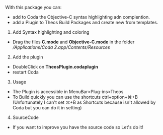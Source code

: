 With this package you can:
- add to Coda the Objective-C syntax highlighting adn complention.
- add a Plugin to Theos Build Packages and create new from templates.

1. Add Syntax highlighting and coloring
- Drag the files **C.mode** and **Objective-C.mode** in the folder */Applications/Coda 2.app/Contents/Resources*

2. Add the plugin
- DoubleClick on **TheosPlugin.codaplugin**
- restart Coda

3. Usage
- The Plugin is accessible in  MenuBar>Plug-ins>Theos
- To Build quickly you can use the shortcuts ctrl+option+⌘+B (Unfortunately I can't set ⌘+B as Shortcuts because isn't allowed by Coda but you can do it in setting)

4. SourceCode
- If you want to improve you have the source code so Let's do it!